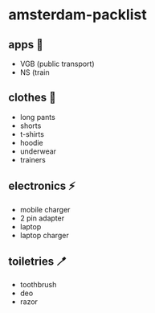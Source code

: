 # amsterdam-packlist

## apps 📱 

- VGB (public transport)
- NS (train

## clothes 👕 

- long pants
- shorts
- t-shirts
- hoodie
- underwear
- trainers

## electronics ⚡️ 

- mobile charger
- 2 pin adapter
- laptop
- laptop charger

## toiletries 🪥 

- toothbrush
- deo
- razor
